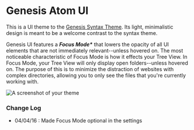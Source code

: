 # Genesis Atom UI

This is a UI theme to the <a href="https://atom.io/themes/genesis-syntax">Genesis Syntax Theme</a>. Its light, minimalistic design is meant to be a welcome contrast to the syntax theme.

Genesis UI features a <b><i>Focus Mode*</i></b> that lowers the opacity of all UI elements that are not immediately relevant--unless hovered on. The most noticeable characteristic of Focus Mode is how it effects your Tree View. In Focus Mode, your Tree View will only display open folders--unless hovered on. The purpose of this is to minimize the distraction of websites with complex directories, allowing you to only see the files that you're currently working with.

![A screenshot of your theme](https://raw.githubusercontent.com/jmcalaway/atom-genesis-ui/master/genesis-ui-sample.jpg)

### Change Log
* 04/04/16 : Made Focus Mode optional in the settings
